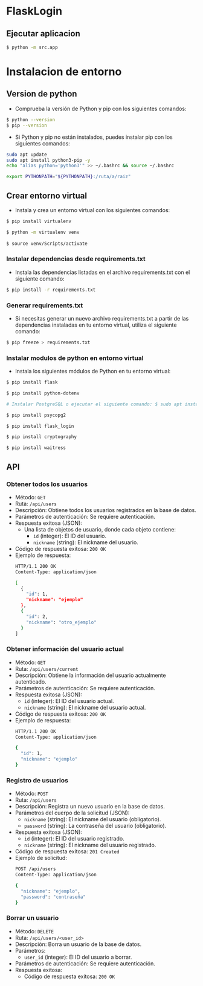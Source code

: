 # FlaskLogin

## Ejecutar aplicacion

```bash
$ python -m src.app
```

# Instalacion de entorno

## Version de python

- Comprueba la versión de Python y pip con los siguientes comandos:

```bash
$ python --version
$ pip --version
```

- Si Python y pip no están instalados, puedes instalar pip con los siguientes comandos:

```bash
sudo apt update
sudo apt install python3-pip -y
echo "alias python='python3'" >> ~/.bashrc && source ~/.bashrc

export PYTHONPATH="${PYTHONPATH}:/ruta/a/raiz"
```

## Crear entorno virtual

- Instala y crea un entorno virtual con los siguientes comandos:

```bash
$ pip install virtualenv

$ python -m virtualenv venv
 
$ source venv/Scripts/activate
```

### Instalar dependencias desde requirements.txt

- Instala las dependencias listadas en el archivo requirements.txt con el siguiente comando:

```bash
$ pip install -r requirements.txt
```

### Generar requirements.txt

- Si necesitas generar un nuevo archivo requirements.txt a partir de las dependencias instaladas en tu entorno virtual, utiliza el siguiente comando:

```bash
$ pip freeze > requirements.txt
```

### Instalar modulos de python en entorno virtual

- Instala los siguientes módulos de Python en tu entorno virtual:

```bash
$ pip install flask

$ pip install python-dotenv

# Instalar PostgreSQL o ejecutar el siguiente comando: $ sudo apt install libpq-dev

$ pip install psycopg2

$ pip install flask_login

$ pip install cryptography

$ pip install waitress

```

## API

### Obtener todos los usuarios

- Método: `GET`
- Ruta: `/api/users`
- Descripción: Obtiene todos los usuarios registrados en la base de datos.
- Parámetros de autenticación: Se requiere autenticación.
- Respuesta exitosa (JSON):
  - Una lista de objetos de usuario, donde cada objeto contiene:
    - `id` (integer): El ID del usuario.
    - `nickname` (string): El nickname del usuario.
- Código de respuesta exitosa: `200 OK`
- Ejemplo de respuesta:
  ```bash
  HTTP/1.1 200 OK
  Content-Type: application/json

  [
    {
      "id": 1,
      "nickname": "ejemplo"
    },
    {
      "id": 2,
      "nickname": "otro_ejemplo"
    }
  ]

### Obtener información del usuario actual

- Método: `GET`
- Ruta: `/api/users/current`
- Descripción: Obtiene la información del usuario actualmente autenticado.
- Parámetros de autenticación: Se requiere autenticación.
- Respuesta exitosa (JSON):
  - `id` (integer): El ID del usuario actual.
  - `nickname` (string): El nickname del usuario actual.
- Código de respuesta exitosa: `200 OK`
- Ejemplo de respuesta:
  ```bash
  HTTP/1.1 200 OK
  Content-Type: application/json

  {
    "id": 1,
    "nickname": "ejemplo"
  }

### Registro de usuarios

- Método: `POST`
- Ruta: `/api/users`
- Descripción: Registra un nuevo usuario en la base de datos.
- Parámetros del cuerpo de la solicitud (JSON):
  - `nickname` (string): El nickname del usuario (obligatorio).
  - `password` (string): La contraseña del usuario (obligatorio).
- Respuesta exitosa (JSON):
  - `id` (integer): El ID del usuario registrado.
  - `nickname` (string): El nickname del usuario registrado.
- Código de respuesta exitosa: `201 Created`
- Ejemplo de solicitud:
  ```bash
  POST /api/users
  Content-Type: application/json

  {
    "nickname": "ejemplo",
    "password": "contraseña"
  }

### Borrar un usuario

- Método: `DELETE`
- Ruta: `/api/users/<user_id>`
- Descripción: Borra un usuario de la base de datos.
- Parámetros:
  - `user_id` (integer): El ID del usuario a borrar.
- Parámetros de autenticación: Se requiere autenticación.
- Respuesta exitosa:
  - Código de respuesta exitosa: `200 OK`
